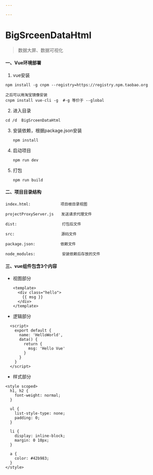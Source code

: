 ```yaml
---

---
```


# BigSrceenDataHtml 

>  数据大屏、数据可视化



#### 一、Vue环境部署

1.  vue安装

   ```
   npm install -g cnpm --registry=https://registry.npm.taobao.org
   
   之后可以用淘宝镜像安装
   cnpm install vue-cli -g 	#-g 等价于 --global
   ```

2.  进入目录

   ```
   cd /d  BigSrceenDataHtml
   ```

3. 安装依赖，根据package.json安装

   ```
   npm install
   ```

4. 启动项目

   ```
   npm run dev
   ```

5. 打包

   ```
   npm run build
   ```


#### 二、项目目录结构

```
index.html: 			项目根目录视图

projectProxyServer.js　　发送请求代理文件

dist: 　　　　  		  打包后文件

src: 　　　　　   		 源码文件

package.json: 　　　     依赖文件

node_modules: 　　　　    安装依赖后存放的文件
```



#### 三、vue组件包含3个内容

- 视图部分

  ```
  <template>
    <div class="hello">
      {{ msg }}
    </div>
  </template>
  ```


- 逻辑部分

```
  <script>
    export default {
      name: 'HelloWorld',
      data() {
        return {
          msg: 'Hello Vue'
        }
      }
    }
  </script>
  ```

- 样式部分

```
<style scoped>
  h1, h2 {
    font-weight: normal;
  }

  ul {
    list-style-type: none;
    padding: 0;
  }

  li {
    display: inline-block;
    margin: 0 10px;
  }

  a {
    color: #42b983;
  }
</style>
```

